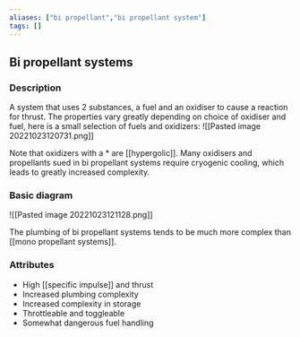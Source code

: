 ```yaml
---
aliases: ["bi propellant","bi propellant system"]
tags: []
---
```


## Bi propellant systems

### Description

A system that uses 2 substances, a fuel and an oxidiser to cause a reaction for thrust. The properties vary greatly depending on choice of oxidiser and fuel, here is a small selection of fuels and oxidizers:
![[Pasted image 20221023120731.png]]

Note that oxidizers with a \* are [[hypergolic]].
Many oxidisers and propellants sued in bi propellant systems require cryogenic cooling, which leads to greatly increased complexity.

### Basic diagram
![[Pasted image 20221023121128.png]]

The plumbing of bi propellant systems tends to be much more complex than [[mono propellant systems]].

### Attributes
- High [[specific impulse]] and thrust
- Increased plumbing complexity
- Increased complexity in storage
- Throttleable and toggleable
- Somewhat dangerous fuel handling
